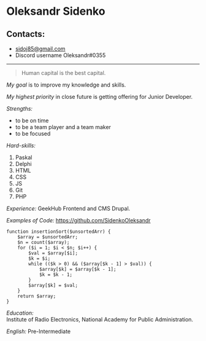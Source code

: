 # Oleksandr Sidenko

## Contacts:

- sidoj85@gmail.com
- Discord username Oleksandr#0355

---

> Human capital is the best capital.

_My goal_ is to improve my knowledge and skills.

_My highest priority_ in close future is getting offering for Junior Developer.

_Strengths:_

- to be on time
- to be a team player and a team maker
- to be focused

_Hard-skills:_

1. Paskal
1. Delphi
1. HTML
1. CSS
1. JS
1. Git
1. PHP

_Experience:_ GeekHub Frontend and CMS Drupal.

_Examples of Code:_ https://github.com/SidenkoOleksandr

    function insertionSort($unsortedArr) {
        $array = $unsortedArr;
        $n = count($array);
        for ($i = 1; $i < $n; $i++) {
            $val = $array[$i];
            $k = $i;
            while (($k > 0) && ($array[$k - 1] > $val)) {
                $array[$k] = $array[$k - 1];
                $k = $k - 1;
            }
            $array[$k] = $val;
        }
        return $array;
    }

_Education:_  
Institute of Radio Electronics, National Academy for Public Administration.

_English:_ Pre-Intermediate


